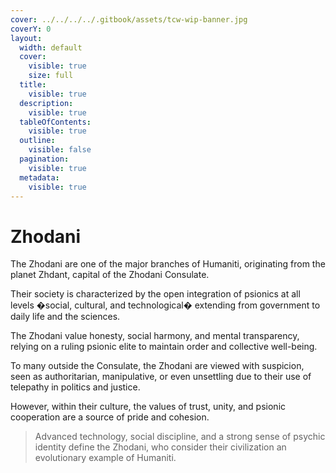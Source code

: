 ```yaml
---
cover: ../../../../.gitbook/assets/tcw-wip-banner.jpg
coverY: 0
layout:
  width: default
  cover:
    visible: true
    size: full
  title:
    visible: true
  description:
    visible: true
  tableOfContents:
    visible: true
  outline:
    visible: false
  pagination:
    visible: true
  metadata:
    visible: true
---
```


# Zhodani

The Zhodani are one of the major branches of Humaniti, originating from the planet Zhdant, capital of the Zhodani Consulate.

Their society is characterized by the open integration of psionics at all levels �social, cultural, and technological� extending from government to daily life and the sciences.

The Zhodani value honesty, social harmony, and mental transparency, relying on a ruling psionic elite to maintain order and collective well-being.

To many outside the Consulate, the Zhodani are viewed with suspicion, seen as authoritarian, manipulative, or even unsettling due to their use of telepathy in politics and justice.

However, within their culture, the values of trust, unity, and psionic cooperation are a source of pride and cohesion.

> Advanced technology, social discipline, and a strong sense of psychic identity define the Zhodani, who consider their civilization an evolutionary example of Humaniti.
